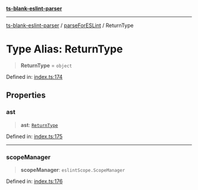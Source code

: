 [**ts-blank-eslint-parser**](../../../../README.md)

***

[ts-blank-eslint-parser](../../../../README.md) / [parseForESLint](../README.md) / ReturnType

# Type Alias: ReturnType

> **ReturnType** = `object`

Defined in: [index.ts:174](https://github.com/Rel1cx/ts-blank-eslint-parser/blob/3c608ff77cdcdf2858505460c7f3a5aeb8648312/src/index.ts#L174)

## Properties

### ast

> **ast**: [`ReturnType`](../../parse/type-aliases/ReturnType.md)

Defined in: [index.ts:175](https://github.com/Rel1cx/ts-blank-eslint-parser/blob/3c608ff77cdcdf2858505460c7f3a5aeb8648312/src/index.ts#L175)

***

### scopeManager

> **scopeManager**: `eslintScope.ScopeManager`

Defined in: [index.ts:176](https://github.com/Rel1cx/ts-blank-eslint-parser/blob/3c608ff77cdcdf2858505460c7f3a5aeb8648312/src/index.ts#L176)
